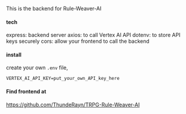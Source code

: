 This is the backend for Rule-Weaver-AI

#### tech
express: backend server
axios: to call Vertex AI API
dotenv: to store API keys securely
cors: allow your frontend to call the backend

#### install

create your own `.env` file,

```.env
VERTEX_AI_API_KEY=put_your_own_API_key_here
```

#### Find frontend at
https://github.com/ThundeRayn/TRPG-Rule-Weaver-AI